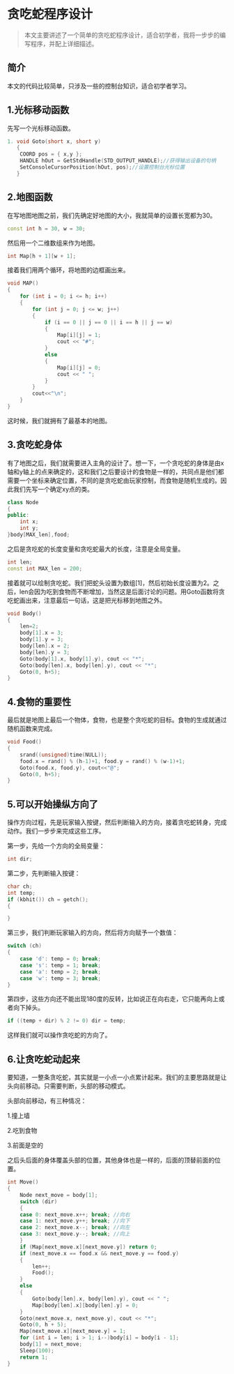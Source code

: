 # 贪吃蛇程序设计

> 本文主要讲述了一个简单的贪吃蛇程序设计，适合初学者，我将一步步的编写程序，并配上详细描述。

## 简介

本文的代码比较简单，只涉及一些的控制台知识，适合初学者学习。

## 1.光标移动函数

先写一个光标移动函数。

```c++
1. void Goto(short x, short y)
   {
   	COORD pos = { x,y };
   	HANDLE hOut = GetStdHandle(STD_OUTPUT_HANDLE);//获得输出设备的句柄
   	SetConsoleCursorPosition(hOut, pos);//设置控制台光标位置
   }
```

## 2.地图函数

在写地图地图之前，我们先确定好地图的大小，我就简单的设置长宽都为30。

```c++
const int h = 30, w = 30;
```

然后用一个二维数组来作为地图。

```c++
int Map[h + 1][w + 1];
```

接着我们用两个循环，将地图的边框画出来。

```c++
void MAP()
{
	for (int i = 0; i <= h; i++)
	{
		for (int j = 0; j <= w; j++)
		{
			if (i == 0 || j == 0 || i == h || j == w)
			{
				Map[i][j] = 1;
				cout << "#";
			}
			else
			{
				Map[i][j] = 0;
				cout << " ";
			}
		}
		cout<<"\n";
	}
}
```

这时候，我们就拥有了最基本的地图。

## 3.贪吃蛇身体

有了地图之后，我们就需要进入主角的设计了。想一下，一个贪吃蛇的身体是由x轴和y轴上的点来确定的，这和我们之后要设计的食物是一样的，共同点是他们都需要一个坐标来确定位置，不同的是贪吃蛇由玩家控制，而食物是随机生成的。因此我们先写一个确定xy点的类。

```c++
class Node
{
public:
	int x;
	int y;
}body[MAX_len],food;
```

之后是贪吃蛇的长度变量和贪吃蛇最大的长度，注意是全局变量。

```c++
int len;
const int MAX_len = 200;
```

接着就可以绘制贪吃蛇。我们把蛇头设置为数组[1]，然后初始长度设置为2。之后，len会因为吃到食物而不断增加，当然这是后面讨论的问题。用Goto函数将贪吃蛇画出来，注意最后一句话，这是把光标移到地图之外。

```c++
void Body()
{
    len=2;
	body[1].x = 3;
	body[1].y = 3;
	body[len].x = 2;
	body[len].y = 3;
	Goto(body[1].x, body[1].y), cout << "*";
	Goto(body[len].x, body[len].y), cout << "*";
	Goto(0, h+5);
}
```

## 4.食物的重要性

最后就是地图上最后一个物体，食物，也是整个贪吃蛇的目标。食物的生成就通过随机函数来完成。

```c++
void Food()
{
	srand((unsigned)time(NULL));
	food.x = rand() % (h-1)+1, food.y = rand() % (w-1)+1;
	Goto(food.x, food.y), cout<<"@";
	Goto(0, h+5);
}
```

## 5.可以开始操纵方向了

操作方向过程，先是玩家输入按键，然后判断输入的方向，接着贪吃蛇转身，完成动作。我们一步步来完成这些工序。

第一步，先给一个方向的全局变量：

```c++
int dir;
```

第二步，先判断输入按键：

```c++
char ch;
int temp;
if (kbhit()) ch = getch();
{

}
```

第三步，我们判断玩家输入的方向，然后将方向赋予一个数值：

```c++
switch (ch)
{
	case 'd': temp = 0; break;
	case 's': temp = 1; break;
	case 'a': temp = 2; break;
	case 'w': temp = 3; break;
}
```

第四步，这些方向还不能出现180度的反转，比如说正在向右走，它只能再向上或者向下掉头。

```c++
if ((temp + dir) % 2 != 0) dir = temp;
```

这样我们就可以操作贪吃蛇的方向了。

## 6.让贪吃蛇动起来

要知道，一整条贪吃蛇，其实就是一小点一小点累计起来。我们的主要思路就是让头向前移动。只需要判断，头部的移动模式。

头部向前移动，有三种情况：

1.撞上墙

2.吃到食物

3.前面是空的

之后头后面的身体覆盖头部的位置，其他身体也是一样的，后面的顶替前面的位置。

```c++
int Move()
{
	Node next_move = body[1];
	switch (dir)
	{
	case 0: next_move.x++; break; //向右
	case 1: next_move.y++; break; //向下
	case 2: next_move.x--; break; //向左
	case 3: next_move.y--; break; //向上
	}
	if (Map[next_move.x][next_move.y]) return 0;
	if (next_move.x == food.x && next_move.y == food.y)
	{
		len++;
		Food();
	}
	else
	{
		Goto(body[len].x, body[len].y), cout << " ";
		Map[body[len].x][body[len].y] = 0;
	}
	Goto(next_move.x, next_move.y), cout << "*";
	Goto(0, h + 5);
	Map[next_move.x][next_move.y] = 1;
	for (int i = len; i > 1; i--)body[i] = body[i - 1];
	body[1] = next_move;
	Sleep(100);
	return 1;
}
```

